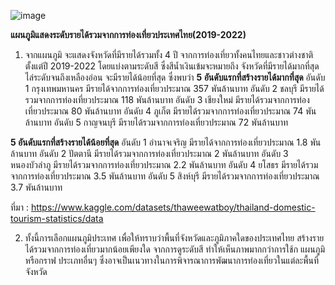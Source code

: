 ![image](https://github.com/Ranakorn/DADS/assets/159120853/f042ceaf-99b1-4d4c-a896-d9557ad4f0d5)

**แผนภูมิแสดงระดับรายได้รวมจากการท่องเที่ยวประเทศไทย(2019-2022)**


1.  จากแผนภูมิ จะแสดงจังหวัดที่มีรายได้รวมทั้ง 4 ปี จากการท่องเที่ยวทั้งคนไทยและชาวต่างชาติ ตั้งแต่ปี 2019-2022 โดยแบ่งตามระดับสี ซึ่งสีน้ำเงินเข้มจะหมายถึง จังหวัดที่มีรายได้มากที่สุด ไล่ระดับจนถึงเหลืองอ่อน จะมีรายได้น้อยที่สุด
ซึ่งพบว่า
**5 อันดับแรกที่สร้างรายได้มากที่สุด**
  อันดับ 1 กรุงเทพมหานคร มีรายได้จากการท่องเที่ยวประมาณ 357 พันล้านบาท
  อันดับ 2 ชลบุรี มีรายได้รวมจากการท่องเที่ยวประมาณ 118 พันล้านบาท
  อันดับ 3 เชียงใหม่ มีรายได้รวมจากการท่องเที่ยวประมาณ 80 พันล้านบาท
  อันดับ 4 ภูเก็ต มีรายได้รวมจากการท่องเที่ยวประมาณ 74 พันล้านบาท
  อันดับ 5 กาญจนบุรี มีรายได้รวมจากการท่องเที่ยวประมาณ 72 พันล้านบาท

**5 อันดับแรกที่สร้างรายได้น้อยที่สุด**
  อันดับ 1 อำนาจเจริญ มีรายได้จากการท่องเที่ยวประมาณ 1.8 พันล้านบาท
  อันดับ 2 ปัตตานี มีรายได้รวมจากการท่องเที่ยวประมาณ 2 พันล้านบาท
  อันดับ 3 หนองบัวลำภู มีรายได้รวมจากการท่องเที่ยวประมาณ 2.2 พันล้านบาท
  อันดับ 4 ยโสธร มีรายได้รวมจากการท่องเที่ยวประมาณ 3.5 พันล้านบาท
  อันดับ 5 สิงห์บุรี มีรายได้รวมจากการท่องเที่ยวประมาณ 3.7 พันล้านบาท

ที่มา : https://www.kaggle.com/datasets/thaweewatboy/thailand-domestic-tourism-statistics/data

2. ทั้งนี้การเลือกแผนภูมิประเทศ เพื่อให้ทราบว่าพื้นที่จังหวัดและภูมิภาคใดของประเทศไทย สร้างรายได้รวมจากการท่องเที่ยวมากน้อยเพียงใด จากการดูระดับสี ทำให้เห็นภาพมากกว่าการใช้ก แผนภูมิ หรือกราฟ ประเภทอื่นๆ ซึ่งอาจเป็นเนวทางในการพิจารณาการพัฒนาการท่องเที่ยวในแต่ละพื้นที่จังหวัด
